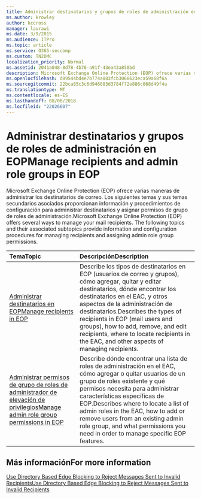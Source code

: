 ```yaml
---
title: Administrar destinatarios y grupos de roles de administración en EOP
ms.author: krowley
author: kccross
manager: laurawi
ms.date: 3/9/2015
ms.audience: ITPro
ms.topic: article
ms.service: O365-seccomp
ms.custom: TN2DMC
localization_priority: Normal
ms.assetid: 2041a048-8d78-4b76-a91f-43ea43a858bd
description: Microsoft Exchange Online Protection (EOP) ofrece varias maneras de administrar los destinatarios de correo. Los siguientes temas y sus temas secundarios asociados proporcionan información y procedimientos de configuración para administrar destinatarios y asignar permisos de grupo de roles de administración.
ms.openlocfilehash: d89544bd4e7b774a883fcb3068623eca59a68f6a
ms.sourcegitcommit: 22bca85c3c6d946083d3784f72e886c068d49f4a
ms.translationtype: MT
ms.contentlocale: es-ES
ms.lasthandoff: 08/06/2018
ms.locfileid: "22026607"
---
```

# <a name="manage-recipients-and-admin-role-groups-in-eop"></a><span data-ttu-id="82b35-104">Administrar destinatarios y grupos de roles de administración en EOP</span><span class="sxs-lookup"><span data-stu-id="82b35-104">Manage recipients and admin role groups in EOP</span></span>

<span data-ttu-id="82b35-p102">Microsoft Exchange Online Protection (EOP) ofrece varias maneras de administrar los destinatarios de correo. Los siguientes temas y sus temas secundarios asociados proporcionan información y procedimientos de configuración para administrar destinatarios y asignar permisos de grupo de roles de administración.</span><span class="sxs-lookup"><span data-stu-id="82b35-p102">Microsoft Exchange Online Protection (EOP) offers several ways to manage your mail recipients. The following topics and their associated subtopics provide information and configuration procedures for managing recipients and assigning admin role group permissions.</span></span>
  
|<span data-ttu-id="82b35-107">**Tema**</span><span class="sxs-lookup"><span data-stu-id="82b35-107">**Topic**</span></span>|<span data-ttu-id="82b35-108">**Descripción**</span><span class="sxs-lookup"><span data-stu-id="82b35-108">**Description**</span></span>|
|:-----|:-----|
|[<span data-ttu-id="82b35-109">Administrar destinatarios en EOP</span><span class="sxs-lookup"><span data-stu-id="82b35-109">Manage recipients in EOP</span></span>](manage-recipients-in-eop.md) <br/> |<span data-ttu-id="82b35-110">Describe los tipos de destinatarios en EOP (usuarios de correo y grupos), cómo agregar, quitar y editar destinatarios, dónde encontrar los destinatarios en el EAC, y otros aspectos de la administración de destinatarios.</span><span class="sxs-lookup"><span data-stu-id="82b35-110">Describes the types of recipients in EOP (mail users and groups), how to add, remove, and edit recipients, where to locate recipients in the EAC, and other aspects of managing recipients.</span></span>  <br/> |
|[<span data-ttu-id="82b35-111">Administrar permisos de grupo de roles de administrador de elevación de privilegios</span><span class="sxs-lookup"><span data-stu-id="82b35-111">Manage admin role group permissions in EOP</span></span>](manage-admin-role-group-permissions-in-eop.md) <br/> |<span data-ttu-id="82b35-112">Describe dónde encontrar una lista de roles de administración en el EAC, cómo agregar o quitar usuarios de un grupo de roles existente y qué permisos necesita para administrar características específicas de EOP.</span><span class="sxs-lookup"><span data-stu-id="82b35-112">Describes where to locate a list of admin roles in the EAC, how to add or remove users from an existing admin role group, and what permissions you need in order to manage specific EOP features.</span></span>  <br/> |
   
## <a name="for-more-information"></a><span data-ttu-id="82b35-113">Más información</span><span class="sxs-lookup"><span data-stu-id="82b35-113">For more information</span></span>

[<span data-ttu-id="82b35-114">Use Directory Based Edge Blocking to Reject Messages Sent to Invalid Recipients</span><span class="sxs-lookup"><span data-stu-id="82b35-114">Use Directory Based Edge Blocking to Reject Messages Sent to Invalid Recipients</span></span>](http://technet.microsoft.com/library/ca7b7416-92ed-40ad-abdb-695be46ea2e4.aspx)
  

